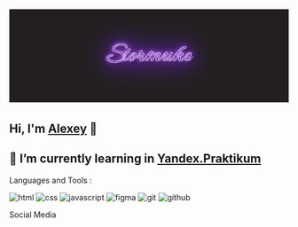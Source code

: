 ![stormuke](./assets/stormuke.gif) 
---

Hi, I'm [Alexey](https://github.com/Stormuke) 👋
---
:rocket:  I’m currently learning in [Yandex.Praktikum](https://practicum.yandex.ru/)
-----

Languages and Tools :

![html](https://img.shields.io/badge/HTML5-090909?style=flat-square&logo=html5)
![css](https://img.shields.io/badge/CSS3-090909?style=flat-square&logo=css3)
![javascript](https://img.shields.io/badge/JavaScript-090909?style=flat-square&logo=javascript)
![figma](https://img.shields.io/badge/Figma-090909?style=flat-square&logo=figma)
![git](https://img.shields.io/badge/Git-090909?style=flat-square&logo=git)
![github](https://img.shields.io/badge/GitHub-090909?style=flat-square&logo=github)

Social Media
